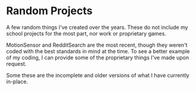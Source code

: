 # Random Projects
 A few random things I've created over the years. These do not include my school projects for the most part, nor work or proprietary games.

MotionSensor and RedditSearch are the most recent, though they weren't coded with the best standards in mind at the time.
To see a better example of my coding, I can provide some of the proprietary things I've made upon request.

Some these are the incomplete and older versions of what I have currently in-place.
